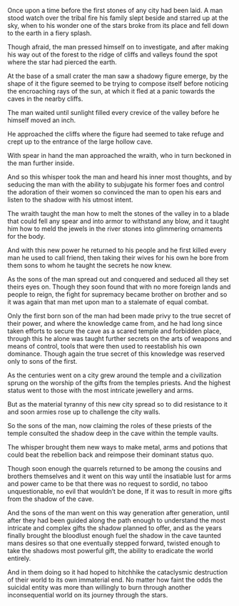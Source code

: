 Once upon a time before the first stones of any city had been laid. A man stood watch over the tribal fire his family slept beside and starred up at the sky, when to his wonder one of the stars broke from its place and fell down to the earth in a fiery splash.

Though afraid, the man pressed himself on to investigate, and after making his way out of the forest to the ridge of cliffs and valleys found the spot where the star had pierced the earth.

At the base of a small crater the man saw a shadowy figure emerge, by the shape of it the figure seemed to be trying to compose itself before noticing the encroaching rays of the sun, at which it fled at a panic towards the caves in the nearby cliffs.


The man waited until sunlight filled every crevice of the valley before he himself moved an inch.


He approached the cliffs where the figure had seemed to take refuge and crept up to the entrance of the large hollow cave.


With spear in hand the man approached the wraith, who in turn beckoned in the man further inside.


And so this whisper took the man and heard his inner most thoughts, and by seducing the man with the ability to subjugate his former foes and control the adoration of their women so convinced the man to open his ears and listen to the shadow with his utmost intent.


The wraith taught the man how to melt the stones of the valley in to a blade that could fell any spear and into armor to withstand any blow, and it taught him how to meld the jewels in the river stones into glimmering ornaments for the body.


And with this new power he returned to his people and he first killed every man he used to call friend, then taking their wives for his own he bore from them sons to whom he taught the secrets he now knew.


As the sons of the man spread out and conquered and seduced all they set theirs eyes on. Though they soon found that with no more foreign lands and people to reign, the fight for supremacy became brother on brother and so it was again that man met upon man to a stalemate of equal combat.


Only the first born son of the man had been made privy to the true secret of their power, and where the knowledge came from, and he had long since taken efforts to secure the cave as a scared temple and forbidden place, through this he alone was taught further secrets on the arts of weapons and means of control, tools that were then used to reestablish his own dominance. Though again the true secret of this knowledge was reserved only to sons of the first.


As the centuries went on a city grew around the temple and a civilization sprung on the worship of the gifts from the temples priests. And the highest status went to those with the most intricate jewellery and arms.


But as the material tyranny of this new city spread so to did resistance to it and soon armies rose up to challenge the city walls.

So the sons of the man, now claiming the roles of these priests of the temple consulted the shadow deep in the cave within the temple vaults.


The whisper brought them new ways to make metal, arms and potions that could beat the rebellion back and reimpose their dominant status quo.


Though soon enough the quarrels returned to be among the cousins and brothers themselves and it went on this way until the insatiable lust for arms and power came to be that there was no request to sordid, no taboo unquestionable, no evil that wouldn’t be done, If it was to result in more gifts from the shadow of the cave.


And the sons of the man went on this way generation after generation, until after they had been guided along the path enough to understand the most intricate and complex gifts the shadow planned to offer, and as the years finally brought the bloodlust enough fuel the shadow in the cave taunted mans desires so that one eventually stepped forward, twisted enough to take the shadows most powerful gift, the ability to eradicate the world entirely.


And in them doing so it had hoped to hitchhike the cataclysmic destruction of their world to its own immaterial end. No matter how faint the odds the suicidal entity was more than willingly to burn through another inconsequential world on its journey through the stars.